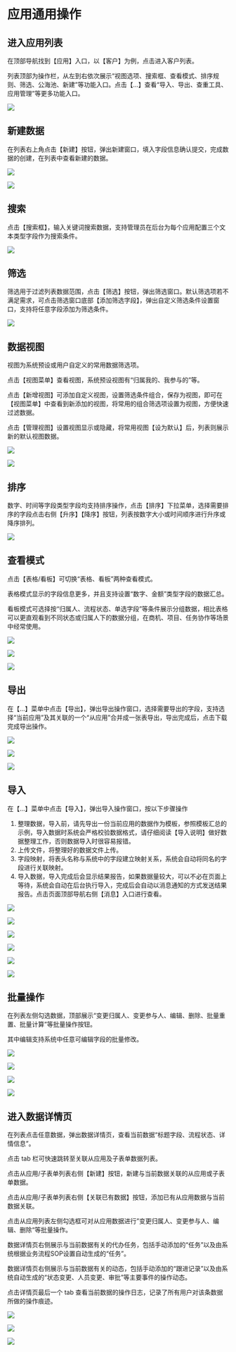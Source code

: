 # 应用通用操作

## 进入应用列表
在顶部导航找到【应用】入口，以【客户】为例，点击进入客户列表。

列表顶部为操作栏，从左到右依次展示“视图选项、搜索框、查看模式、排序规则、筛选、公海池、新建”等功能入口。点击【...】查看“导入、导出、查重工具、应用管理”等更多功能入口。

![](//swstatic.saleswork.cn/docs/usermanual/user-guide-025.png)

## 新建数据
在列表右上角点击【新建】按钮，弹出新建窗口，填入字段信息确认提交，完成数据的创建，在列表中查看新建的数据。

![](//swstatic.saleswork.cn/docs/usermanual/user-guide-026.png)

![](//swstatic.saleswork.cn/docs/usermanual/user-guide-027.png)

## 搜索
点击【搜索框】，输入关键词搜索数据，支持管理员在后台为每个应用配置三个文本类型字段作为搜索条件。

![](//swstatic.saleswork.cn/docs/usermanual/user-guide-028.png)

## 筛选
筛选用于过滤列表数据范围，点击【筛选】按钮，弹出筛选窗口。默认筛选项若不满足需求，可点击筛选窗口底部【添加筛选字段】，弹出自定义筛选条件设置窗口，支持将任意字段添加为筛选条件。

![](//swstatic.saleswork.cn/docs/usermanual/user-guide-029.png)

## 数据视图
视图为系统预设或用户自定义的常用数据筛选项。

点击【视图菜单】查看视图，系统预设视图有“归属我的、我参与的”等。

点击【新增视图】可添加自定义视图，设置筛选条件组合，保存为视图，即可在【视图菜单】中查看到新添加的视图，将常用的组合筛选项设置为视图，方便快速过滤数据。

点击【管理视图】设置视图显示或隐藏，将常用视图【设为默认】后，列表则展示新的默认视图数据。

![](//swstatic.saleswork.cn/docs/usermanual/user-guide-030.png)

![](//swstatic.saleswork.cn/docs/usermanual/user-guide-031.png)

## 排序
数字、时间等字段类型字段均支持排序操作，点击【排序】下拉菜单，选择需要排序的字段点击右侧【升序】【降序】按钮，列表按数字大小或时间顺序进行升序或降序排列。

![](//swstatic.saleswork.cn/docs/usermanual/user-guide-032.png)

## 查看模式
点击【表格/看板】可切换“表格、看板”两种查看模式。

表格模式显示的字段信息更多，并且支持设置“数字、金额”类型字段的数据汇总。

看板模式可选择按“归属人、流程状态、单选字段”等条件展示分组数据，相比表格可以更直观看到不同状态或归属人下的数据分组，在商机、项目、任务协作等场景中经常使用。

![](//swstatic.saleswork.cn/docs/usermanual/user-guide-033.png)

![](//swstatic.saleswork.cn/docs/usermanual/user-guide-034.png)

![](//swstatic.saleswork.cn/docs/usermanual/user-guide-035.png)

## 导出
在【...】菜单中点击【导出】，弹出导出操作窗口，选择需要导出的字段，支持选择“当前应用”及其关联的一个“从应用”合并成一张表导出，导出完成后，点击下载完成导出操作。

![](//swstatic.saleswork.cn/docs/usermanual/user-guide-036.png)

![](//swstatic.saleswork.cn/docs/usermanual/user-guide-037.png)

![](//swstatic.saleswork.cn/docs/usermanual/user-guide-038.png)

## 导入
在【...】菜单中点击【导入】，弹出导入操作窗口，按以下步骤操作

1. 整理数据，导入前，请先导出一份当前应用的数据作为模板，参照模板汇总的示例，导入数据时系统会严格校验数据格式，请仔细阅读【导入说明】做好数据整理工作，否则数据导入时很容易报错。
2. 上传文件，将整理好的数据文件上传。
3. 字段映射，将表头名称与系统中的字段建立映射关系，系统会自动将同名的字段进行关联映射。
4. 导入数据，导入完成后会显示结果报告，如果数据量较大，可以不必在页面上等待，系统会自动在后台执行导入，完成后会自动以消息通知的方式发送结果报告。点击页面顶部导航右侧【消息】入口进行查看。

![](//swstatic.saleswork.cn/docs/usermanual/user-guide-039.png)

![](//swstatic.saleswork.cn/docs/usermanual/user-guide-040.png)

![](//swstatic.saleswork.cn/docs/usermanual/user-guide-041.png)

![](//swstatic.saleswork.cn/docs/usermanual/user-guide-042.png)

![](//swstatic.saleswork.cn/docs/usermanual/user-guide-043.png)

![](//swstatic.saleswork.cn/docs/usermanual/user-guide-044.png)

## 批量操作
在列表左侧勾选数据，顶部展示“变更归属人、变更参与人、编辑、删除、批量重置、批量计算”等批量操作按钮。

其中编辑支持系统中任意可编辑字段的批量修改。

![](//swstatic.saleswork.cn/docs/usermanual/user-guide-045.png)

![](//swstatic.saleswork.cn/docs/usermanual/user-guide-046.png)

![](//swstatic.saleswork.cn/docs/usermanual/user-guide-047.png)

![](//swstatic.saleswork.cn/docs/usermanual/user-guide-048.png)

## 进入数据详情页
在列表点击任意数据，弹出数据详情页，查看当前数据“标题字段、流程状态、详情信息”。

点击 tab 栏可快速跳转至关联从应用及子表单数据列表。

点击从应用/子表单列表右侧【新建】按钮，新建与当前数据关联的从应用或子表单数据。

点击从应用/子表单列表右侧【关联已有数据】按钮，添加已有从应用数据与当前数据关联。

点击从应用列表左侧勾选框可对从应用数据进行”变更归属人、变更参与人、编辑、删除“等批量操作。

数据详情页右侧展示与当前数据有关的代办任务，包括手动添加的“任务”以及由系统根据业务流程SOP设置自动生成的“任务”。

数据详情页右侧展示与当前数据有关的动态，包括手动添加的“跟进记录”以及由系统自动生成的“状态变更、人员变更、审批”等主要事件的操作动态。

点击详情页最后一个 tab 查看当前数据的操作日志，记录了所有用户对该条数据所做的操作痕迹。

![](//swstatic.saleswork.cn/docs/usermanual/user-guide-049.png)

![](//swstatic.saleswork.cn/docs/usermanual/user-guide-050.png)

![](//swstatic.saleswork.cn/docs/usermanual/user-guide-051.png)